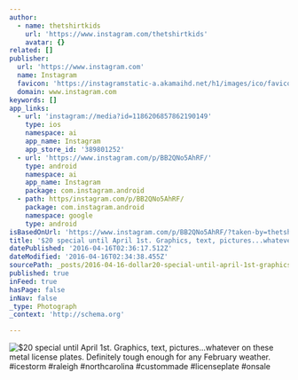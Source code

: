 ```yaml
---
author:
  - name: thetshirtkids
    url: 'https://www.instagram.com/thetshirtkids'
    avatar: {}
related: []
publisher:
  url: 'https://www.instagram.com'
  name: Instagram
  favicon: 'https://instagramstatic-a.akamaihd.net/h1/images/ico/favicon.ico/7cdab0872b15.ico'
  domain: www.instagram.com
keywords: []
app_links:
  - url: 'instagram://media?id=1186206857862190149'
    type: ios
    namespace: ai
    app_name: Instagram
    app_store_id: '389801252'
  - url: 'https://www.instagram.com/p/BB2QNo5AhRF/'
    type: android
    namespace: ai
    app_name: Instagram
    package: com.instagram.android
  - path: https/instagram.com/p/BB2QNo5AhRF/
    package: com.instagram.android
    namespace: google
    type: android
isBasedOnUrl: 'https://www.instagram.com/p/BB2QNo5AhRF/?taken-by=thetshirtkids'
title: '$20 special until April 1st. Graphics, text, pictures...whatever on these metal license plates. Definitely tough enough for any February weather. #icestorm #raleigh #northcarolina #custommade #licenseplate #onsale'
datePublished: '2016-04-16T02:36:17.512Z'
dateModified: '2016-04-16T02:34:38.455Z'
sourcePath: _posts/2016-04-16-dollar20-special-until-april-1st-graphics-text-pictureswhat.md
published: true
inFeed: true
hasPage: false
inNav: false
_type: Photograph
_context: 'http://schema.org'

---
```

![$20 special until April 1st. Graphics, text, pictures...whatever on these metal license plates. Definitely tough enough for any February weather. #icestorm #raleigh #northcarolina #custommade #licenseplate #onsale](https://scontent.cdninstagram.com/t51.2885-15/s640x640/sh0.08/e35/12725096_466381520228932_348221005_n.jpg?ig_cache_key=MTE4NjIwNjg1Nzg2MjE5MDE0OQ%3D%3D.2)